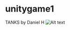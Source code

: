 # unitygame1
TANKS by Daniel H 
![Alt text](https://github.com/savage47/unitygame1/blob/master/screenshot/CaptureTANKS.PNG "Start Screen")
